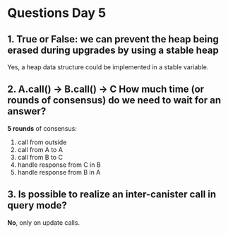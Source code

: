 # Questions Day 5

## 1. True or False: we can prevent the heap being erased during upgrades by using a stable heap

Yes, a heap data structure could be implemented in a stable variable.

## 2. A.call() -> B.call() -> C How much time (or rounds of consensus) do we need to wait for an answer?

**5 rounds** of consensus:

1. call from outside
2. call from A to A
3. call from B to C
4. handle response from C in B
5. handle response from B in A

## 3. Is possible to realize an inter-canister call in query mode?

**No**, only on update calls.
